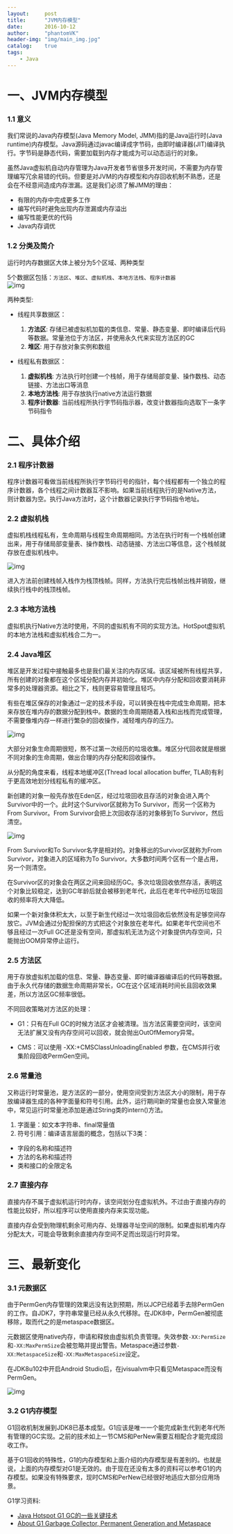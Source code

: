 ```yaml
---
layout:     post
title:      "JVM内存模型"
date:       2016-10-12
author:     "phantomVK"
header-img: "img/main_img.jpg"
catalog:    true
tags:
    - Java
---
```


# 一、JVM内存模型

### 1.1 意义

我们常说的Java内存模型(Java Memory Model, JMM)指的是Java运行时(Java runtime)内存模型。Java源码通过javac编译成字节码，由即时编译器(JIT)编译执行。字节码是静态代码，需要加载到内存才能成为可以动态运行的对象。

虽然Java虚拟机自动内存管理为Java开发者节省很多开发时间，不需要为内存管理编写冗余易错的代码。但要是对JVM的内存模型和内存回收机制不熟悉，还是会在不经意间造成内存泄漏。这是我们必须了解JMM的理由：

* 有限的内存中完成更多工作
* 编写代码时避免出现内存泄漏或内存溢出
* 编写性能更优的代码
* Java内存调优

### 1.2 分类及简介

运行时内存数据区大体上被分为5个区域、两种类型

5个数据区包括：`方法区`、`堆区`、`虚拟机栈`、`本地方法栈`、`程序计数器`	
![img](/img/jvm_memory/runtime_mem.png)
	
两种类型:

* 线程共享数据区：
  1. **方法区**: 存储已被虚拟机加载的类信息、常量、静态变量、即时编译后代码等数据。常量池位于方法区，并使用永久代来实现方法区的GC
  2. **堆区**: 用于存放对象实例和数组


* 线程私有数据区：
  1. **虚拟机栈**: 方法执行时创建一个栈帧，用于存储局部变量、操作数栈、动态链接、方法出口等消息
  2. **本地方法栈**: 用于存放执行native方法运行数据
  3. **程序计数器**: 当前线程所执行字节码指示器，改变计数器指向选取下一条字节码指令

# 二、具体介绍

### 2.1 程序计数器

程序计数器可看做当前线程所执行字节码行号的指针，每个线程都有一个独立的程序计数器，各个线程之间计数器互不影响。如果当前线程执行的是Native方法，则计数器为空。执行Java方法时，这个计数器记录执行字节码指令地址。

### 2.2 虚拟机栈

虚拟机栈线程私有，生命周期与线程生命周期相同。方法在执行时有一个栈帧创建出来，用于存储局部变量表、操作数栈、动态链接、方法出口等信息，这个栈帧就存放在虚拟机栈中。

![img](/img/jvm_memory/vmstack.png)

进入方法前创建栈帧入栈作为栈顶栈帧。同样，方法执行完后栈帧出栈并销毁，继续执行栈中的栈顶栈帧。

### 2.3 本地方法栈

虚拟机执行Native方法时使用，不同的虚拟机有不同的实现方法。HotSpot虚拟机的本地方法栈和虚拟机栈合二为一。

### 2.4 Java堆区

堆区是开发过程中接触最多也是我们最关注的内存区域。该区域被所有线程共享，所有创建的对象都在这个区域分配内存并初始化。堆区中内存分配和回收要消耗非常多的处理器资源。相比之下，栈则更容易管理且轻巧。

有些在堆区保存的对象通过一定的技术手段，可以转换在栈中完成生命周期，把本来存放在堆内存的数据分配到栈中。数据的生命周期随着入栈和出栈而完成管理，不需要像堆内存一样进行繁杂的回收操作，减轻堆内存的压力。

![img](/img/jvm_memory/heap.png)

大部分对象生命周期很短，熬不过第一次经历的垃圾收集。堆区分代回收就是根据不同对象的生命周期，做出合理的内存分配和回收操作。

从分配的角度来看，线程本地缓冲区(Thread local allocation buffer, TLAB)有利于更高效地划分线程私有的缓冲区。

新创建的对象一般先存放在Eden区，经过垃圾回收且存活的对象会进入两个Survivor中的一个。此时这个Survivor区就称为To Survivor，而另一个区称为From Survivor。From Survivor会把上次回收存活的对象移到To Survivor，然后清空。

![img](/img/jvm_memory/from_to_sur.png)

From Survivor和To Survivor名字是相对的。对象移出的Survivor区就称为From Survivor，对象进入的区域称为To Survivor。大多数时间两个区有一个是占用，另一个则清空。

在Survivor区的对象会在两区之间来回经历GC。多次垃圾回收依然存活，表明这个对象比较稳定，达到GC年龄后就会被移到老年代，此后在老年代中经历垃圾回收的频率将大大降低。

如果一个新对象体积太大，以至于新生代经过一次垃圾回收后依然没有足够空间存放它。JVM会通过分配担保的方式把这个对象放在老年代。如果老年代空间也不够且经过一次Full GC还是没有空间，那虚拟机无法为这个对象提供内存空间，只能抛出OOM异常停止运行。

### 2.5 方法区

用于存放虚拟机加载的信息、常量、静态变量、即时编译器编译后的代码等数据。由于永久代存储的数据生命周期非常长，GC在这个区域消耗时间长且回收效果差，所以方法区GC频率很低。

不同回收策略对方法区的处理：

* G1：只有在Full GC的时候方法区才会被清理。当方法区需要空间时，该空间无法扩展又没有内存空间可以回收，就会抛出OutOfMemory异常。

* CMS：可以使用 -XX:+CMSClassUnloadingEnabled 参数，在CMS并行收集阶段回收PermGen空间。

### 2.6 常量池

又称运行时常量池，是方法区的一部分，使用空间受到方法区大小的限制，用于存放编译器生成的各种字面量和符号引用。此外，运行期间新的常量也会放入常量池中，常见运行时常量池添加是通过String类的intern()方法。

1. 字面量：如文本字符串、final常量值
2. 符号引用：编译语言层面的概念，包括以下3类： 
 * 字段的名称和描述符
 * 方法的名称和描述符
 * 类和接口的全限定名

### 2.7 直接内存

直接内存不属于虚拟机运行时内存，该空间划分在虚拟机外。不过由于直接内存的性能比较好，所以程序可以使用直接内存来实现功能。

直接内存会受到物理机剩余可用内存、处理器寻址空间的限制。如果虚拟机堆内存分配太大，可能会导致剩余直接内存空间不足而出现运行时异常。

# 三、最新变化

### 3.1 元数据区

由于PermGen内存管理的效果远没有达到预期，所以JCP已经着手去除PermGen的工作。自JDK7，字符串常量已经从永久代移除。在JDK8中，PermGen被彻底移除，取而代之的是metaspace数据区。

元数据区使用native内存，申请和释放由虚拟机负责管理。失效参数`-XX:PermSize`和`-XX:MaxPermSize`会被忽略并提出警告。Metaspace通过参数`-XX:MetaspaceSize`和`-XX:MaxMetaspaceSize`设定。

在JDK8u102中开启Android Studio后，在jvisualvm中只看见Metaspace而没有PermGen。

![img](/img/jvm_memory/metaspace.jpg)

### 3.2 G1内存模型

G1回收机制发展到JDK8已基本成型。G1应该是唯一一个能完成新生代到老年代所有管理的GC实现。之前的技术如上一节CMS和PerNew需要互相配合才能完成回收工作。

基于G1回收的特殊性，G1的内存模型和上面介绍的内存模型是有差别的。也就是说，上面的内存模型对G1是无效的。由于现在还没有太多的资料可以参考G1的内存模型。如果没有特殊要求，现时CMS和PerNew已经很好地适应大部分应用场景。

G1学习资料:

* [Java Hotspot G1 GC的一些关键技术](https://zhuanlan.zhihu.com/p/22591838)
* [About G1 Garbage Collector, Permanent Generation and Metaspace](https://blogs.oracle.com/poonam/entry/about_g1_garbage_collector_permanent)

